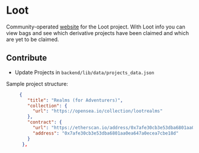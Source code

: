 # Loot

Community-operated [website](https://loot-info-client.herokuapp.com/projects/loot) for the Loot project. With Loot info you can view bags and see which derivative projects have been claimed and which are yet to be claimed.

## Contribute

- Update Projects in `backend/lib/data/projects_data.json`

Sample project structure:
```json
     {
        "title": "Realms (for Adventurers)",
        "collection": {
          "url": "https://opensea.io/collection/lootrealms"
        },
        "contract": {
          "url": "https://etherscan.io/address/0x7afe30cb3e53dba6801aa0ea647a0ecea7cbe18d",
          "address": "0x7afe30cb3e53dba6801aa0ea647a0ecea7cbe18d"
        }
      },

```
